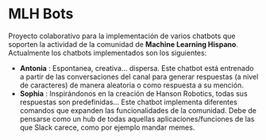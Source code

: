 # MLH Bots

Proyecto colaborativo para la implementación de varios chatbots que soporten la actividad de la comunidad de **Machine Learning Hispano**. Actualmente los chatbots implementados son los siguientes:

- **Antonia** : Espontanea, creativa... dispersa. Este chatbot está entrenado a partir de las conversaciones del canal para generar respuestas (a nivel de caracteres) de manera aleatoria o como respuesta a su mención.
- **Sophia** : Inspirándonos en la creación de Hanson Robotics, todas sus respuestas son predefinidas... Este chatbot implementa diferentes comandos que expanden las funcionalidades de la comunidad. Debe de pensarse como un hub de todas aquellas aplicaciones/funciones de las que Slack carece, como por ejemplo mandar memes.
